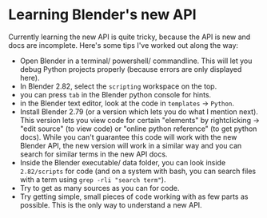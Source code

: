 Learning Blender's new API
===========================

Currently learning the new API is quite tricky, because the API is new and docs are incomplete. Here's some tips I've worked out along the way:

* Open Blender in a terminal/ powershell/ commandline. This will let you debug Python projects properly (because errors are only displayed here).
* In Blender 2.82, select the `scripting` workspace on the top.
* you can press `tab` in the Blender python console for hints.
* in the Blender text editor, look at the code in `templates` -> `Python`.
* Install Blender 2.79 (or a version which lets you do what I mention next). This version lets you view code for certain "elements" by rightclicking -> "edit source" (to view code) or "online python reference" (to get python docs). While you can't guarantee this code will work with the new Blender API, the new version will work in a similar way and you can search for similar terms in the new API docs.
* Inside the Blender executable/ data folder, you can look inside `2.82/scripts` for code (and on a system with bash, you can search files with a term using `grep -rli "search term"`).
* Try to get as many sources as you can for code.
* Try getting simple, small pieces of code working with as few parts as possible. This is the only way to understand a new API.